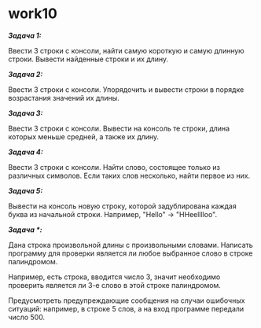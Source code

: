 # work10


**_Задача 1:_**

 Ввести 3 строки с консоли, найти самую короткую и самую длинную строки. Вывести
найденные строки и их длину.


**_Задача 2:_**

Ввести 3 строки с консоли. Упорядочить и вывести строки в порядке возрастания
значений их длины.

**_Задача 3:_**

Ввести 3 строки с консоли. Вывести на консоль те строки, длина которых меньше
средней, а также их длину.

**_Задача 4:_**

Ввести 3 строки с консоли. Найти слово, состоящее только из различных символов.
Если таких слов несколько, найти первое из них.

**_Задача 5:_**

Вывести на консоль новую строку, которой задублирована каждая буква из
начальной строки. Например, "Hello" -> "HHeelllloo".

**_Задача *:_**

Дана строка произвольной длины с произвольными словами. Написать программу для
проверки является ли любое выбранное слово в строке палиндромом.

Например, есть строка, вводится число 3, значит необходимо проверить является ли 3-е
слово в этой строке палиндромом.

Предусмотреть предупреждающие сообщения на случаи ошибочных ситуаций: например,
в строке 5 слов, а на вход программе передали число 500.